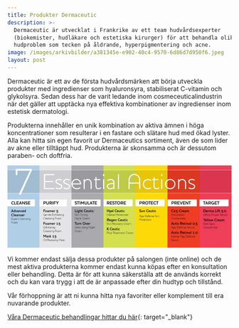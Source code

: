```yaml
---
title: Produkter Dermaceutic
description: >-
  Dermaceutic är utvecklat i Frankrike av ett team hudvårdsexperter
  (biokemister, hudläkare och estetiska kirurger) för att behandla olika
  hudproblem som tecken på åldrande, hyperpigmentering och acne.
image: /images/arkivbilder/a381345e-e902-40c4-9570-6d86d7d950f6.jpeg
layout: post
---
```


Dermaceutic är ett av de första hudv&aring;rdsmärken att börja utveckla produkter med ingredienser som hyaluronsyra, stabiliserat C-vitamin och glykolsyra. Sedan dess har de varit ledande inom cosmeceuticalindustrin när det gäller att upptäcka nya effektiva kombinationer av ingredienser inom estetisk dermatologi.

Produkterna inneh&aring;ller en unik kombination av aktiva ämnen i höga koncentrationer som resulterar i en fastare och slätare hud med ökad lyster. Alla kan hitta sin egen favorit ur Dermaceutics sortiment, även de som lider av akne eller tilltäppt hud. Produkterna är skonsamma och är dessutom paraben- och doftfria.

![](/images/arkivbilder/20849ed076e412e575d82fa55727ba14.jpeg)

Vi kommer endast sälja dessa produkter p&aring; salongen (inte online) och de mest aktiva produkterna kommer endast kunna köpas efter en konsultation eller behandling. Detta är för att kunna säkerställa att de används korrekt och du kan vara trygg i att de är anpassade efter din hudtyp och tillst&aring;nd.

V&aring;r förhoppning är att ni kunna hitta nya favoriter eller komplement till era nuvarande produkter.

[V&aring;ra Dermaceutic behandlingar hittar du här](https://pipershudvard.com/milk-peel-dermaceutic/){: target="_blank"}